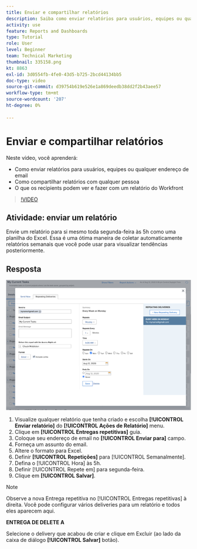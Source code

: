 ```yaml
---
title: Enviar e compartilhar relatórios
description: Saiba como enviar relatórios para usuários, equipes ou qualquer endereço de email e como compartilhar relatórios com qualquer pessoa no Workfront.
activity: use
feature: Reports and Dashboards
type: Tutorial
role: User
level: Beginner
team: Technical Marketing
thumbnail: 335158.png
kt: 8863
exl-id: 3d0554fb-4fe0-43d5-b725-2bcd44134bb5
doc-type: video
source-git-commit: d39754b619e526e1a869deedb38dd2f2b43aee57
workflow-type: tm+mt
source-wordcount: '207'
ht-degree: 0%

---
```


# Enviar e compartilhar relatórios

Neste vídeo, você aprenderá:

* Como enviar relatórios para usuários, equipes ou qualquer endereço de email
* Como compartilhar relatórios com qualquer pessoa
* O que os recipients podem ver e fazer com um relatório do Workfront

>[!VIDEO](https://video.tv.adobe.com/v/335158/?quality=12)

## Atividade: enviar um relatório

Envie um relatório para si mesmo toda segunda-feira às 5h como uma planilha do Excel. Essa é uma ótima maneira de coletar automaticamente relatórios semanais que você pode usar para visualizar tendências posteriormente.

## Resposta

![Uma imagem da tela para configurar entregas de relatório repetitivas](assets/send-a-report.png)

1. Visualize qualquer relatório que tenha criado e escolha **[!UICONTROL Enviar relatório]** do **[!UICONTROL Ações de Relatório]** menu.
1. Clique em **[!UICONTROL Entregas repetitivas]** guia.
1. Coloque seu endereço de email no **[!UICONTROL Enviar para]** campo.
1. Forneça um assunto do email.
1. Altere o formato para Excel.
1. Definir **[!UICONTROL Repetições]** para [!UICONTROL Semanalmente].
1. Defina o [!UICONTROL Hora] às 5h.
1. Definir [!UICONTROL Repete em] para segunda-feira.
1. Clique em **[!UICONTROL Salvar]**.

>[!NOTE]
>
>Observe a nova Entrega repetitiva no [!UICONTROL Entregas repetitivas] à direita. Você pode configurar vários deliveries para um relatório e todos eles aparecem aqui.

**ENTREGA DE DELETE A**

Selecione o delivery que acabou de criar e clique em Excluir (ao lado da caixa de diálogo **[!UICONTROL Salvar]** botão).
